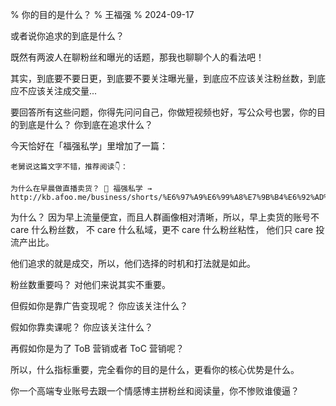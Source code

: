 % 你的目的是什么？
% 王福强
% 2024-09-17

或者说你追求的到底是什么？

既然有两波人在聊粉丝和曝光的话题，那我也聊聊个人的看法吧！

其实，到底要不要日更，到底要不要关注曝光量，到底应不应该关注粉丝数，到底应不应该关注成交量...

要回答所有这些问题，你得先问问自己，你做短视频也好，写公众号也罢，你的目的到底是什么？ 你到底在追求什么？

今天恰好在「福强私学」里增加了一篇：

```
老舅说这篇文字不错，推荐阅读👇：

为什么在早晨做直播卖货？ 💫 福强私学 → http://kb.afoo.me/business/shorts/%E6%97%A9%E6%99%A8%E7%9B%B4%E6%92%AD%E5%8D%96%E8%B4%A7/
```

为什么？ 因为早上流量便宜，而且人群画像相对清晰，所以，早上卖货的账号不 care 什么粉丝数， 不 care 什么私域，更不 care 什么粉丝粘性， 他们只 care 投流产出比。

他们追求的就是成交，所以，他们选择的时机和打法就是如此。

粉丝数重要吗？ 对他们来说其实不重要。

但假如你是靠广告变现呢？ 你应该关注什么？

假如你靠卖课呢？ 你应该关注什么？

再假如你是为了 ToB 营销或者 ToC 营销呢？ 

所以，什么指标重要，完全看你的目的是什么，更看你的核心优势是什么。

你一个高端专业账号去跟一个情感博主拼粉丝和阅读量，你不惨败谁傻逼？



